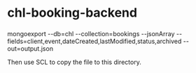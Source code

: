 # chl-booking-backend

###

mongoexport --db=chl --collection=bookings --jsonArray --fields=client,event,dateCreated,lastModified,status,archived --out=output.json

Then use SCL to copy the file to this directory.

